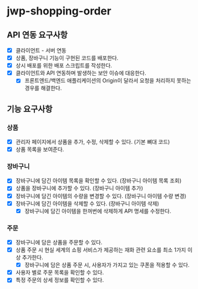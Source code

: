 # jwp-shopping-order

## API 연동 요구사항

- [x] 클라이언트 - 서버 연동
- [x] 상품, 장바구니 기능이 구현된 코드를 배포한다.
- [x] 상시 배포를 위한 배포 스크립트를 작성한다.
- [x] 클라이언트와 API 연동하며 발생하는 보안 이슈에 대응한다.
    - [x] 프론트엔드/백엔드 애플리케이션의 Origin이 달라서 요청을 처리하지 못하는 경우를 해결한다.

## 기능 요구사항

### 상품

- [x] 관리자 페이지에서 상품을 추가, 수정, 삭제할 수 있다. (기본 뼈대 코드)
- [x] 상품 목록을 보여준다.

### 장바구니

- [x] 장바구니에 담긴 아이템 목록을 확인할 수 있다. (장바구니 아이템 목록 조회)
- [x] 상품을 장바구니에 추가할 수 있다. (장바구니 아이템 추가)
- [x] 장바구니에 담긴 아이템의 수량을 변경할 수 있다. (장바구니 아이템 수량 변경)
- [x] 장바구니에 담긴 아이템을 삭제할 수 있다. (장바구니 아이템 삭제)
    - [x] 장바구니에 담긴 아이템을 한꺼번에 삭제하게 API 명세를 수정한다.

### 주문

- [x] 장바구니에 담은 상품을 주문할 수 있다.
- [x] 상품 주문 시 현실 세계의 쇼핑 서비스가 제공하는 재화 관련 요소를 최소 1가지 이상 추가한다.
    - [x] 장바구니에 담은 상품 주문 시, 사용자가 가지고 있는 쿠폰을 적용할 수 있다.
- [x] 사용자 별로 주문 목록을 확인할 수 있다.
- [x] 특정 주문의 상세 정보를 확인할 수 있다.
